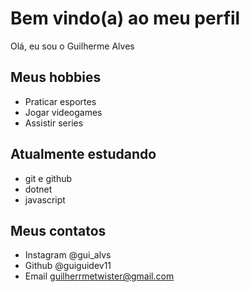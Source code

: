 # Bem vindo(a) ao meu perfil

Olá, eu sou o Guilherme Alves

## Meus hobbies

- Praticar esportes
- Jogar videogames
- Assistir series

## Atualmente estudando

- git e github
- dotnet
- javascript

## Meus contatos

- Instagram @gui_alvs
- Github @guiguidev11
- Email guilherrmetwister@gmail.com
